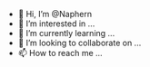 - 👋 Hi, I’m @Naphern
- 👀 I’m interested in ...
- 🌱 I’m currently learning ...
- 💞️ I’m looking to collaborate on ...
- 📫 How to reach me ...

<!---
Naphern/Naphern is a ✨ special ✨ repository because its `README.md` (this file) appears on your GitHub profile.
You can click the Preview link to take a look at your changes.
--->
